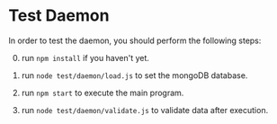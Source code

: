 # Test Daemon

In order to test the daemon, you should perform the following steps:

0. run `npm install` if you haven't yet.

1. run `node test/daemon/load.js` to set the mongoDB database.

2. run `npm start` to execute the main program.

3. run `node test/daemon/validate.js` to validate data after execution.